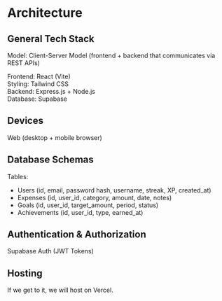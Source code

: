# Architecture

## General Tech Stack

Model: Client-Server Model (frontend + backend that communicates via REST APIs)

Frontend: React (Vite) <br>
Styling: Tailwind CSS <br>
Backend: Express.js + Node.js <br>
Database: Supabase <br>

## Devices

Web (desktop + mobile browser)

## Database Schemas

Tables:
- Users (id, email, password hash, username, streak, XP, created_at)
- Expenses (id, user_id, category, amount, date, notes)
- Goals (id, user_id, target_amount, period, status)
- Achievements (id, user_id, type, earned_at)

## Authentication & Authorization

Supabase Auth (JWT Tokens)

## Hosting

If we get to it, we will host on Vercel. 

